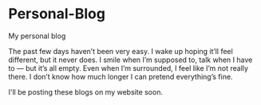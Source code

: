 # Personal-Blog
My personal blog

The past few days haven’t been very easy.
I wake up hoping it’ll feel different, but it never does.
I smile when I’m supposed to, talk when I have to — but it’s all empty.
Even when I’m surrounded, I feel like I’m not really there.
I don’t know how much longer I can pretend everything’s fine.

I'll be posting these blogs on my website soon.
